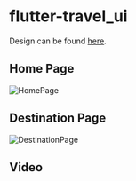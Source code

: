 # flutter-travel_ui

Design can be found [here](https://dribbble.com/shots/6510521-Travel-App-for-booking-unique-experience).

## Home Page
![HomePage](https://github.com/tayloradam1999/flutter-travel_ui/blob/main/assets/readme/kgcEUsh1.png?raw=true)

## Destination Page
![DestinationPage](https://github.com/tayloradam1999/flutter-travel_ui/blob/main/assets/readme/COB2Jum1.png?raw=true)

## Video

